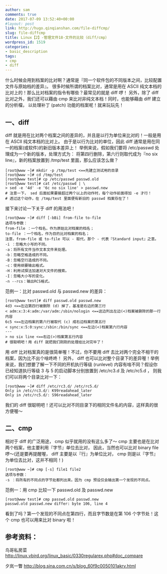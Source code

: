 ```yaml
---
author: sam
comments: true
date: 2017-07-09 13:52:40+00:00
#layout: post
link: http://hugo.qinqianshan.com/file-diffcmp/
slug: file-diffcmp
title: Linux【2】-管理文件18-文件的比较（diff/cmp）
wordpress_id: 1519
categories:
- basic_description
tags:
- cmp
- diff
---
```


什么时候会用到档案的比对啊？通常是『同一个软件包的不同版本之间，比较配置文件与原始档的差异』。 很多时候所谓的档案比对，通常是用在 ASCII 纯文本档的比对上的！那么比对档案的指令有哪些？最常见的就是 diff 啰！ 另外，除了 diff 比对之外，我们还可以藉由 cmp 来比对非纯文本档！同时，也能够藉由 diff 建立的分析檔， 以处理补丁 (patch) 功能的档案呢！就来玩玩先！
<!-- more -->

## 一、diff

diff 就是用在比对两个档案之间的差异的，并且是以行为单位来比对的！一般是用在 ASCII 纯文本档的比对上。 由于是以行为比对的单位，因此 diff 通常是用在同一的档案(或软件)的新旧版本差异上！ 举例来说，假如我们要将 /etc/passwd 处理成为一个新的版本，处理方式为： 将第四行删除，第六行则取代成为『no six line』，新的档案放置到 /tmp/test 里面，那么应该怎么做？

	
	[root@www ~]# mkdir -p /tmp/test <==先建立测试用的目录
	[root@www ~]# cd /tmp/test
	[root@www test]# cp /etc/passwd passwd.old
	[root@www test]# cat /etc/passwd | \
	> sed -e '4d' -e '6c no six line' > passwd.new
	# 注意一下， sed 后面如果要接超过两个以上的动作时，每个动作前面得加 -e 才行！
	# 透过这个动作，在 /tmp/test 里面便有新旧的 passwd 档案存在了！
	
接下来讨论一下关于 diff 的用法吧！
	
	[root@www ~]# diff [-bBi] from-file to-file
	选项与参数：
	from-file ：一个档名，作为原始比对档案的档名；
	to-file ：一个档名，作为目的比对档案的档名；
	注意，from-file 或 to-file 可以 - 取代，那个 - 代表『Standard input』之意。
	-i ：忽略大小写的不同。
	-a：将所有文件当作文本文件来处理。
	-b：忽略空格造成的不同。
	-B：忽略空行造成的不同。
	-c：使用纲要输出格式。
	-H：利用试探法加速对大文件的搜索。
	-I：忽略大小写的变化。
	-n --rcs：输出RCS格式。
	


范例一：比对 passwd.old 与 passwd.new 的差异：

	
	
	[root@www test]# diff passwd.old passwd.new
	4d3 <==左边第四行被删除 (d) 掉了，基准是右边的第三行
	< adm:x:3:4:adm:/var/adm:/sbin/nologin <==这边列出左边(<)档案被删除的那一行内容
	6c5 <==左边档案的第六行被取代 (c) 成右边档案的第五行
	< sync:x:5:0:sync:/sbin:/bin/sync <==左边(<)档案第六行内容
	---
	> no six line <==右边(>)档案第五行内容
	# 很聪明吧！用 diff 就把我们刚刚的处理给比对完毕了！
	


用 diff 比对档案真的是很简单喔！不过，你不要用 diff 去比对两个完全不相干的档案，因为比不出个啥咚咚！ 另外， diff 也可以比对整个目录下的差异喔！举例来说，我们想要了解一下不同的开机执行等级 (runlevel) 内容有啥不同？假设你已经知道执行等级 3 与 5 的启动脚本分别放置到 /etc/rc3.d 及 /etc/rc5.d ， 则我们可以将两个目录比对一下：

	
	
	[root@www ~]# diff /etc/rc3.d/ /etc/rc5.d/
	Only in /etc/rc3.d/: K99readahead_later
	Only in /etc/rc5.d/: S96readahead_later
	


我们的 diff 很聪明吧！还可以比对不同目录下的相同文件名的内容，这样真的很方便喔～

## 二、cmp

相对于 diff 的广泛用途， cmp 似乎就用的没有这么多了～ cmp 主要也是在比对两个档案，他主要利用『字节』单位去比对， 因此，当然也可以比对 binary file 啰～(还是要再提醒喔， diff 主要是以『行』为单位比对， cmp 则是以『字节』为单位去比对，这并不相同！)	
	
	[root@www ~]# cmp [-s] file1 file2
	选项与参数：
	-s ：将所有的不同点的字节处都列出来。因为 cmp 预设仅会输出第一个发现的不同点。
	

范例一：用 cmp 比较一下 passwd.old 及 passwd.new	
	
	[root@www test]# cmp passwd.old passwd.new
	passwd.old passwd.new differ: byte 106, line 4
	

看到了吗？第一个发现的不同点在第四行，而且字节数是在第 106 个字节处！这个 cmp 也可以用来比对 binary 啦！

## 参考资料：

鸟哥私房菜 http://linux.vbird.org/linux_basic/0330regularex.php#doc_compare

夕岚一瞥 http://blog.sina.com.cn/s/blog_60f9c0050101akrv.html
